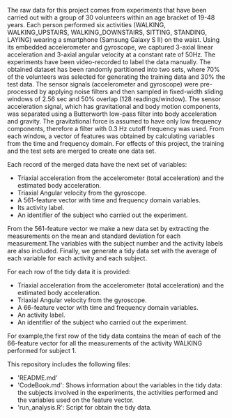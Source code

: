 The raw data for this project comes from experiments that have been carried out with a group of 30 volunteers within an age bracket of 19-48 years. Each person performed six activities (WALKING, WALKING_UPSTAIRS, WALKING_DOWNSTAIRS, SITTING, STANDING, LAYING) wearing a smartphone (Samsung Galaxy S II) on the waist. Using its embedded accelerometer and gyroscope, we captured 3-axial linear acceleration and 3-axial angular velocity at a constant rate of 50Hz. The experiments have been video-recorded to label the data manually. The obtained dataset has been randomly partitioned into two sets, where 70% of the volunteers was selected for generating the training data and 30% the test data. 
The sensor signals (accelerometer and gyroscope) were pre-processed by applying noise filters and then sampled in fixed-width sliding windows of 2.56 sec and 50% overlap (128 readings/window). The sensor acceleration signal, which has gravitational and body motion components, was separated using a Butterworth low-pass filter into body acceleration and gravity. The gravitational force is assumed to have only low frequency components, therefore a filter with 0.3 Hz cutoff frequency was used. From each window, a vector of features was obtained by calculating variables from the time and frequency domain.
For effects of this project, the training and the test sets are merged to create one data set.

Each record of the merged data have the next set of variables:

- Triaxial acceleration from the accelerometer (total acceleration) and the estimated body acceleration.
- Triaxial Angular velocity from the gyroscope. 
- A 561-feature vector with time and frequency domain variables. 
- Its activity label. 
- An identifier of the subject who carried out the experiment.

From the 561-feature vector we make a new data set by extracting the measurements on the mean and standard deviation for each measurement.The variables with the subject number and the activity labels are also included.
Finally, we generate a tidy data set with the average of each variable for each activity and each subject.

For each row of the tidy data it is provided:

- Triaxial acceleration from the accelerometer (total acceleration) and the estimated body acceleration.
- Triaxial Angular velocity from the gyroscope. 
- A 66-feature vector with time and frequency domain variables. 
- An activity label. 
- An identifier of the subject who carried out the experiment.

For example,the first row of the tidy data contains the mean of each of the 66-feature vector for all the measurements of the activity WALKING performed for subject 1.

This repository includes the following files:

- 'README.md'
- 'CodeBook.md': Shows information about the variables in the tidy data: the subjects involved in the experiments, the activities performed and the variables used on the feature vector.
- 'run_analysis.R': Script for obtain the tidy data.